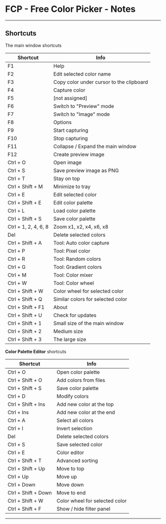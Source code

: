 ﻿# FCP - Free Color Picker - Notes

---

## Shortcuts

The main window shortcuts

| Shortcut | Info |
|---|---|
| F1 | Help |
| F2 | Edit selected color name |
| F3 | Copy color under cursor to the clipboard |
| F4 | Capture color |
| F5 | [not assigned] |
| F6 | Switch to "Preview" mode |
| F7 | Switch to "Image" mode |
| F8 | Options |
| F9 | Start capturing |
| F10 | Stop capturing |
| F11 | Collapse / Expand the main window |
| F12 | Create preview image |
| Ctrl + O | Open image |
| Ctrl + S | Save preview image as PNG |
| Ctrl + T | Stay on top |
| Ctrl + Shift + M | Minimize to tray |
| Ctrl + E | Edit selected color |
| Ctrl + Shift + E | Edit color palette |
| Ctrl + L | Load color palette |
| Ctrl + Shift + S | Save color palette |
| Ctrl + 1, 2, 4, 6, 8 | Zoom x1, x2, x4, x6, x8 |
| Del | Delete selected colors |
| Ctrl + Shift + A | Tool: Auto color capture |
| Ctrl + P | Tool: Pixel color |
| Ctrl + R | Tool: Random colors |
| Ctrl + G | Tool: Gradient colors |
| Ctrl + M | Tool: Color mixer |
| Ctrl + W | Tool: Color wheel |
| Ctrl + Shift + W | Color wheel for selected color |
| Ctrl + Shift + Q | Similar colors for selected color |
| Ctrl + Shift + F1 | About |
| Ctrl + Shift + U | Check for updates |
| Ctrl + Shift + 1 | Small size of the main window |
| Ctrl + Shift + 2 | Medium size |
| Ctrl + Shift + 3 | The large size |


**Color Palette Editor** shortcuts

| Shortcut | Info |
|---|---|
| Ctrl + O | Open color palette |
| Ctrl + Shift + O | Add colors from files |
| Ctrl + Shift + S | Save color palette |
| Ctrl + D | Modify colors |
| Ctrl + Shift + Ins | Add new color at the top |
| Ctrl + Ins | Add new color at the end |
| Ctrl + A | Select all colors |
| Ctrl + I | Invert selection |
| Del | Delete selected colors |
| Ctrl + S | Save selected color |
| Ctrl + E | Color editor |
| Ctrl + Shift + T | Advanced sorting |
| Ctrl + Shift + Up | Move to top |
| Ctrl + Up | Move up |
| Ctrl + Down | Move down |
| Ctrl + Shift + Down | Move to end |
| Ctrl + Shift + W | Color wheel for selected color |
| Ctrl + Shift + F | Show / hide filter panel |


---


